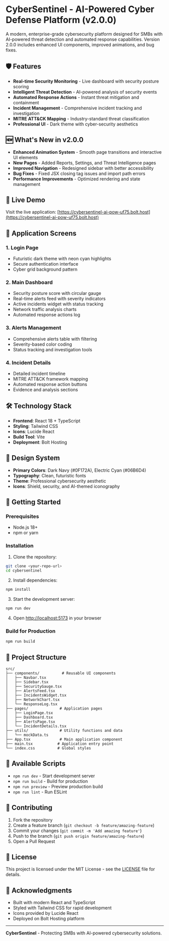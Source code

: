 # CyberSentinel - AI-Powered Cyber Defense Platform (v2.0.0)

A modern, enterprise-grade cybersecurity platform designed for SMBs with AI-powered threat detection and automated response capabilities. Version 2.0.0 includes enhanced UI components, improved animations, and bug fixes.

## 🛡️ Features

- **Real-time Security Monitoring** - Live dashboard with security posture scoring
- **Intelligent Threat Detection** - AI-powered analysis of security events
- **Automated Response Actions** - Instant threat mitigation and containment
- **Incident Management** - Comprehensive incident tracking and investigation
- **MITRE ATT&CK Mapping** - Industry-standard threat classification
- **Professional UI** - Dark theme with cyber-security aesthetics

## 🆕 What's New in v2.0.0

- **Enhanced Animation System** - Smooth page transitions and interactive UI elements
- **New Pages** - Added Reports, Settings, and Threat Intelligence pages
- **Improved Navigation** - Redesigned sidebar with better accessibility
- **Bug Fixes** - Fixed JSX closing tag issues and import path errors
- **Performance Improvements** - Optimized rendering and state management

## 🚀 Live Demo

Visit the live application: [https://cybersentinel-ai-pow-uf75.bolt.host](https://cybersentinel-ai-pow-uf75.bolt.host)

## 📱 Application Screens

### 1. Login Page
- Futuristic dark theme with neon cyan highlights
- Secure authentication interface
- Cyber grid background pattern

### 2. Main Dashboard
- Security posture score with circular gauge
- Real-time alerts feed with severity indicators
- Active incidents widget with status tracking
- Network traffic analysis charts
- Automated response actions log

### 3. Alerts Management
- Comprehensive alerts table with filtering
- Severity-based color coding
- Status tracking and investigation tools

### 4. Incident Details
- Detailed incident timeline
- MITRE ATT&CK framework mapping
- Automated response action buttons
- Evidence and analysis sections

## 🛠️ Technology Stack

- **Frontend**: React 18 + TypeScript
- **Styling**: Tailwind CSS
- **Icons**: Lucide React
- **Build Tool**: Vite
- **Deployment**: Bolt Hosting

## 🎨 Design System

- **Primary Colors**: Dark Navy (#0F172A), Electric Cyan (#06B6D4)
- **Typography**: Clean, futuristic fonts
- **Theme**: Professional cybersecurity aesthetic
- **Icons**: Shield, security, and AI-themed iconography

## 🚀 Getting Started

### Prerequisites
- Node.js 18+ 
- npm or yarn

### Installation

1. Clone the repository:
```bash
git clone <your-repo-url>
cd cybersentinel
```

2. Install dependencies:
```bash
npm install
```

3. Start the development server:
```bash
npm run dev
```

4. Open [http://localhost:5173](http://localhost:5173) in your browser

### Build for Production

```bash
npm run build
```

## 📁 Project Structure

```
src/
├── components/          # Reusable UI components
│   ├── Navbar.tsx
│   ├── Sidebar.tsx
│   ├── SecurityGauge.tsx
│   ├── AlertsFeed.tsx
│   ├── IncidentsWidget.tsx
│   ├── NetworkChart.tsx
│   └── ResponseLog.tsx
├── pages/              # Application pages
│   ├── LoginPage.tsx
│   ├── Dashboard.tsx
│   ├── AlertsPage.tsx
│   └── IncidentDetails.tsx
├── utils/              # Utility functions and data
│   └── mockData.ts
├── App.tsx             # Main application component
├── main.tsx           # Application entry point
└── index.css          # Global styles
```

## 🔧 Available Scripts

- `npm run dev` - Start development server
- `npm run build` - Build for production
- `npm run preview` - Preview production build
- `npm run lint` - Run ESLint

## 🤝 Contributing

1. Fork the repository
2. Create a feature branch (`git checkout -b feature/amazing-feature`)
3. Commit your changes (`git commit -m 'Add amazing feature'`)
4. Push to the branch (`git push origin feature/amazing-feature`)
5. Open a Pull Request

## 📄 License

This project is licensed under the MIT License - see the [LICENSE](LICENSE) file for details.

## 🙏 Acknowledgments

- Built with modern React and TypeScript
- Styled with Tailwind CSS for rapid development
- Icons provided by Lucide React
- Deployed on Bolt Hosting platform

---

**CyberSentinel** - Protecting SMBs with AI-powered cybersecurity solutions.